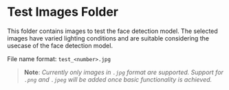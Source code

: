 # Test Images Folder

This folder contains images to test the face detection model. The selected images have varied lighting conditions and are suitable considering the usecase of the face detection model.

File name format: `test_<number>.jpg`

>**Note**: *Currently only images in `.jpg` format are supported. Support for `.png` and `.jpeg` will be added once basic functionality is achieved.*

